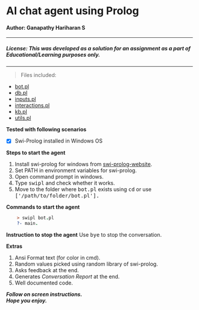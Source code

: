 # AI chat agent using Prolog
#### Author: Ganapathy Hariharan S
-----

##### License: This was developed as a solution for an assignment as a part of Educational/Learning purposes only.
-----

> Files included:
- [bot.pl](/bot.pl)  
- [db.pl](/db.pl)  
- [inputs.pl](/inputs.pl)  
- [interactions.pl](interactions.pl)  
- [kb.pl](kb.pl)
- [utils.pl](utils.pl)

**Tested with following scenarios**  
- [X] Swi-Prolog installed in Windows OS

**Steps to start the agent**
1. Install swi-prolog for windows from [swi-prolog-website](https://www.swi-prolog.org/download/stable).
1. Set PATH in environment variables for swi-prolog.
1. Open command prompt in windows.
1. Type <kbd>swipl</kbd> and check whether it works.
1. Move to the folder where <kbd>bot.pl</kbd> exists using <kbd>cd</kbd> or use <kbd>['/path/to/folder/bot.pl'].</kbd>

**Commands to start the agent**
``` prolog
    > swipl bot.pl
    ?- main.
```

**Instruction to stop the agent**
Use <kbd>bye</kbd> to stop the conversation.

**Extras**
1. Ansi Format text (for color in cmd).
1. Random values picked using random library of swi-prolog.
1. Asks feedback at the end.
1. Generates _Conversation Report_ at the end.
1. Well documented code.

**_Follow on screen instructions._**  
**_Hope you enjoy._**






